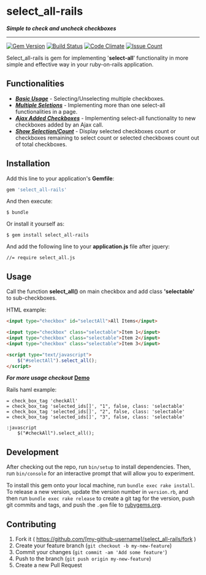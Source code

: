 # select_all-rails
***Simple to check and uncheck checkboxes***
***
[![Gem Version](https://badge.fury.io/rb/select_all-rails@2x.png)](https://badge.fury.io/rb/select_all-rails) [![Build Status](https://travis-ci.org/JigneshSatam/select_all-rails.svg?branch=master)](https://travis-ci.org/JigneshSatam/select_all-rails) [![Code Climate](https://codeclimate.com/github/JigneshSatam/select_all-rails/badges/gpa.svg)](https://codeclimate.com/github/JigneshSatam/select_all-rails) [![Issue Count](https://codeclimate.com/github/JigneshSatam/select_all-rails/badges/issue_count.svg)](https://codeclimate.com/github/JigneshSatam/select_all-rails)

Select_all-rails is gem for implementing '**select-all**' functionality in more simple and effective way in your ruby-on-rails application.
## Functionalities
* [***Basic Usage***](http://jigneshsatam.github.io/select_all-rails/#basic_usage) - Selecting/Unselecting multiple checkboxes.
* [***Multiple Seletions***](http://jigneshsatam.github.io/select_all-rails/#multiple_selections) - Implementing more than one select-all functionalities in a page.
* [***Ajax Added Checkboxes***](http://jigneshsatam.github.io/select_all-rails/#ajax_added_checkboxes) - Implementing select-all functionality to new checkboxes added by an Ajax call.
* [***Show Selection/Count***](http://jigneshsatam.github.io/select_all-rails/#show_selected_count) - Display selected checkboxes count or checkboxes remaining to select count or selected checkboxes count out of total checkboxes.

## Installation

Add this line to your application's **Gemfile**:

```ruby
gem 'select_all-rails'
```

And then execute:

    $ bundle

Or install it yourself as:

    $ gem install select_all-rails

And add the following line to your **application.js** file after jquery:

    //= require select_all.js

## Usage
Call the function **select_all()** on main checkbox and add class **'selectable'** to sub-checkboxes.

HTML example:
```html
<input type="checkbox" id="selectAll">All Items</input>

<input type="checkbox" class="selectable">Item 1</input>
<input type="checkbox" class="selectable">Item 2</input>
<input type="checkbox" class="selectable">Item 3</input>

<script type="text/javascript">
    $("#selectAll").select_all();
</script>
```
***For more usage checkout*** [**Demo**](http://jigneshsatam.github.io/select_all-rails/)


Rails haml example:
```haml
= check_box_tag 'checkAll'
= check_box_tag 'selected_ids[]', "1", false, class: 'selectable'
= check_box_tag 'selected_ids[]', "2", false, class: 'selectable'
= check_box_tag 'selected_ids[]', "3", false, class: 'selectable'

:javascript
    $("#checkAll").select_all();
```


## Development

After checking out the repo, run `bin/setup` to install dependencies. Then, run `bin/console` for an interactive prompt that will allow you to experiment.

To install this gem onto your local machine, run `bundle exec rake install`. To release a new version, update the version number in `version.rb`, and then run `bundle exec rake release` to create a git tag for the version, push git commits and tags, and push the `.gem` file to [rubygems.org](https://rubygems.org).

## Contributing

1. Fork it ( https://github.com/[my-github-username]/select_all-rails/fork )
2. Create your feature branch (`git checkout -b my-new-feature`)
3. Commit your changes (`git commit -am 'Add some feature'`)
4. Push to the branch (`git push origin my-new-feature`)
5. Create a new Pull Request

